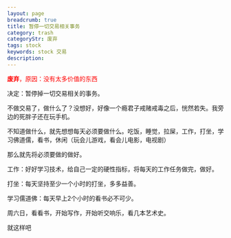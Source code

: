 ```yaml
---
layout: page
breadcrumb: true
title: 暂停一切交易相关事务
category: trash
categoryStr: 废弃
tags: stock
keywords: stock 交易
description: 
---
```


<span style="color:red">**废弃**，原因：没有太多价值的东西</span><br/>

决定：暂停掉一切交易相关的事务。

不做交易了，做什么了？没想好，好像一个瘾君子戒赌戒毒之后，恍然若失。我旁边的死胖子还在玩手机。

不知道做什么，就先想想每天必须要做什么。吃饭，睡觉，拉屎，工作，打坐，学习佛道儒，看书，休闲（玩会儿游戏，看会儿电影，电视剧）

那么就先将必须要做的做好。

工作：好好学习技术，给自己一定的硬性指标，将每天的工作任务做完，做好。

打坐：每天坚持至少一个小时的打坐，多多益善。

学习儒道佛：每天早上2个小时的看书必不可少。

周六日，看看书，开始写作，开始听交响乐，看几本艺术史。

就这样吧


